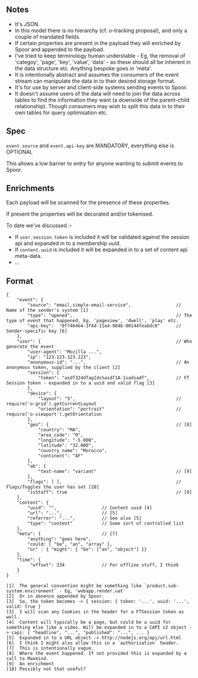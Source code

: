 ## Notes

- It's JSON.
- In this model there is no hierarchy (cf. o-tracking proposal), and only a couple of mandated fields.
- If certain properties are present in the payload they will enriched by Spoor and appended to the payload.
- I've tried to keep terminology human understable - Eg, the removal of 'categoy', 'page', 'key', 'value', 'data' - as these should all be inherent in the data structure etc. Anything bespoke goes in 'meta'.
- It is intentionally abstract and assumes the consumers of the event stream can manipulate the data in to their desired storage format.
- It's for use by server and client-side systems sending events to Spoor.
- It doesn't assume users of the data will need to join the data across tables to find the information they want (a downside of the parent-child relationship). Though consumers may wish to split this data in to their own tables for query optimisation etc.

## Spec 

`event.source` and `event.api-key` are MANDATORY, everything else is OPTIONAL

This allows a low barrier to entry for anyone wanting to submit events to Spoor.

## Enrichments 

Each payload will be scanned for the presence of these properties.

If present the properties will be decorated and/or tokenised. 

To date we've discussed :-

- If `user.session.token` is included it will be validated against the session api and expanded in to a membership uuid.
- If `content.uuid` is included it will be expanded in to a set of content api meta-data.
- ...

## Format

```
{
    "event": {
        "source": "email.simple-email-service",  				// Name of the sender's system [1]
        "type": "opened",  										// The type of event that happened, Eg. 'pageview', 'dwell', 'play' etc.
		"api-key":	"0f7464b4-3f4d-11e4-984b-00144feabdc0"		// Sender-specific key [6]
    },
    "user": {													// Who generate the event
        "user-agent": "Mozilla ...",
        "ip": "123.123.123.123",
        "anonymous-id": "...",									// An anonymous token, supplied by the client [2] 
        "session": {
            "token": "asdf324dfag1ds%asdf1A-1sadsadf",  		// FT Session token - expanded in to a uuid and valid flag [3]
        },
		"device": {
			"layout": "S",										// require('o-grid').getCurrentLayout 
        	"orientation": "portrait"							// require('o-viewport').getOrientation
		},
		"geo": {												// [8]
            "country": "MA",
            "area_code": "0",
            "longitude": "-5.000",
            "latitude": "32.000",
            "country_name": "Morocco",
            "continent": "AF"
		},
		"ab": {
			"test-name": "variant"								// [9]
		},
		"flags": [ ],											// Flags/Toggles the user has set [10]
		"isStaff": true											// [9]
    },
    "content": {
        "uuid": "", 				// Content uuid [4] 
        "url": "...", 	 			// [5] 
        "referrer": "...", 			// See also [5]
		"type":	"content"			// Some sort of controlled list  
    },
	"meta": {						// [7]
		"anything": "goes here",
		"could: [ "be", "an", "array" ],
		"or" : { "might": { "be": ["an", "object"] }}
	},
    "time": {
         "offset": 234				// For offline stuff, I think
    }
}
```

```
[1]  The general convention might be something like `product.sub-system.environment` - Eg, 'webapp.render.uat'
[2]  Or in absence appended by Spoor. 
[3]  So, the token becomes -> { session: { token: '...', uuid: '...', valid: true }
[3]  I will scan any Cookies in the header for a FTSession token as well.
[4]  Content will typically be a page, but could be a uuid for something else like a video. Will be expanded in to a CAPI v2 object -> capi: { "headline", "...", "published": "...", ... }
[5]  Expanded in to a URL object -> http://nodejs.org/api/url.html
[6]  I think I might also allow this in a `authorization` header.
[7]  This is intentionally vague.
[8]  Where the event happened. If not provided this is expanded by a call to Maxmind.
[9]  An enrichment
[10] Possibly not that useful?
```
